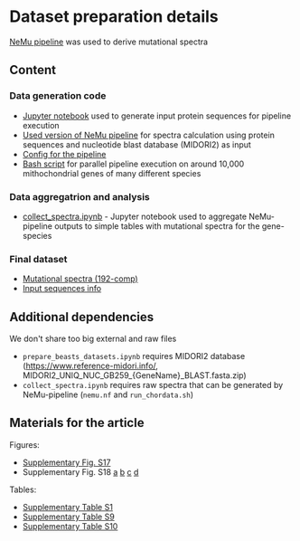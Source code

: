 # Dataset preparation details

[NeMu pipeline](nemu-pipeline.com) was used to derive mutational spectra

## Content

### Data generation code

- [Jupyter notebook](./prepare_beasts_datasets.ipynb) used to generate input protein sequences for pipeline execution
- [Used version of NeMu pipeline](./nemu.nf) for spectra calculation using protein sequences and nucleotide blast database (MIDORI2) as input
- [Config for the pipeline](./nemu_chordata.config)
- [Bash script](./run_chordata.sh) for parallel pipeline execution on around 10,000 mithochondrial genes of many different species

### Data aggregatrion and analysis

- [collect_spectra.ipynb](./collect_spectra.ipynb) - Jupyter notebook used to aggregate NeMu-pipeline outputs to simple tables with mutational spectra for the gene-species

### Final dataset

- [Mutational spectra (192-comp)](./dataset/MutSpecVertebrates192.csv.gz)
- [Input sequences info](./dataset/info.csv)

## Additional dependencies

We don't share too big external and raw files

- `prepare_beasts_datasets.ipynb` requires MIDORI2 database (https://www.reference-midori.info/, MIDORI2_UNIQ_NUC_GB259_{GeneName}_BLAST.fasta.zip)
- `collect_spectra.ipynb` requires raw spectra that can be generated by NeMu-pipeline (`nemu.nf` and `run_chordata.sh`)

## Materials for the article

Figures:
- [Supplementary Fig. S17](./figures/selected_genes_length.png)
- Supplementary Fig. S18 [a](./figures/mut_cnt_per_species.png) [b](./figures/tree_branch_mut_cnt.png) [c](./figures/ts_cnt_in_genes.png) [d](./figures/ts_frac_filter.png)

Tables:
- [Supplementary Table S1](./data/species_cnt_filtered.csv)
- [Supplementary Table S9](./dataset/info.csv)
- [Supplementary Table S10](./data/species_cnt_raw.csv)